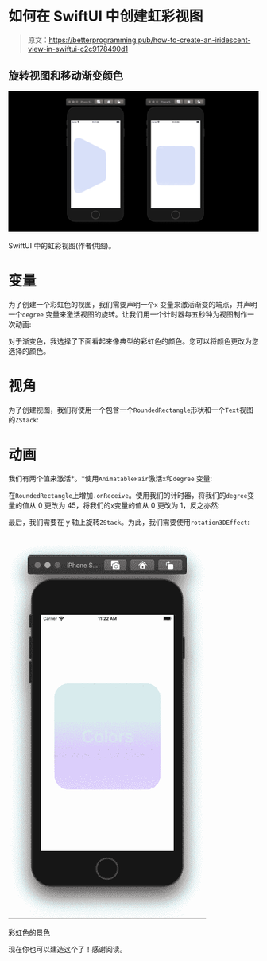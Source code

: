 # 如何在 SwiftUI 中创建虹彩视图

> 原文：<https://betterprogramming.pub/how-to-create-an-iridescent-view-in-swiftui-c2c9178490d1>

## 旋转视图和移动渐变颜色

![](img/2001c23c6005bbf313e3c85823d70c6d.png)

SwiftUI 中的虹彩视图(作者供图)。

# 变量

为了创建一个彩虹色的视图，我们需要声明一个`x` 变量来激活渐变的端点，并声明一个`degree` 变量来激活视图的旋转。让我们用一个计时器每五秒钟为视图制作一次动画:

对于渐变色，我选择了下面看起来像典型的彩虹色的颜色。您可以将颜色更改为您选择的颜色。

# 视角

为了创建视图，我们将使用一个包含一个`RoundedRectangle`形状和一个`Text`视图的`ZStack`:

# 动画

我们有两个值来激活*。*使用`AnimatablePair`激活`x`和`degree` 变量:

在`RoundedRectangle`上增加`.onReceive`。使用我们的计时器，将我们的`degree`变量的值从 0 更改为 45，将我们的`x`变量的值从 0 更改为 1，反之亦然:

最后，我们需要在 y 轴上旋转`ZStack`。为此，我们需要使用`rotation3DEffect`:

![](img/a8027156e3749deed71623ecacbd19dd.png)

彩虹色的景色

现在你也可以建造这个了！感谢阅读。